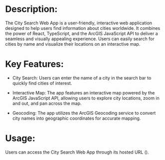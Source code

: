 # Description:
The City Search Web App is a user-friendly, interactive web application designed to help users find information about cities worldwide. It combines the power of React, TypeScript, and the ArcGIS JavaScript API to deliver a seamless and visually appealing experience. Users can easily search for cities by name and visualize their locations on an interactive map.

# Key Features:

- City Search: Users can enter the name of a city in the search bar to quickly find cities of interest.

- Interactive Map: The app features an interactive map powered by the ArcGIS JavaScript API, allowing users to explore city locations, zoom in and out, and pan across the map.

- Geocoding: The app utilizes the ArcGIS Geocoding service to convert city names into geographic coordinates for accurate mapping.

# Usage:

Users can access the City Search Web App through its hosted URL ().
